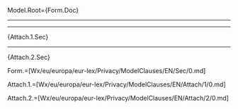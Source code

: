 Model.Root={Form.Doc}<br><hr><hr>{Attach.1.Sec}<hr>{Attach.2.Sec}

Form.=[Wx/eu/europa/eur-lex/Privacy/ModelClauses/EN/Sec/0.md]

Attach.1.=[Wx/eu/europa/eur-lex/Privacy/ModelClauses/EN/Attach/1/0.md]

Attach.2.=[Wx/eu/europa/eur-lex/Privacy/ModelClauses/EN/Attach/2/0.md]